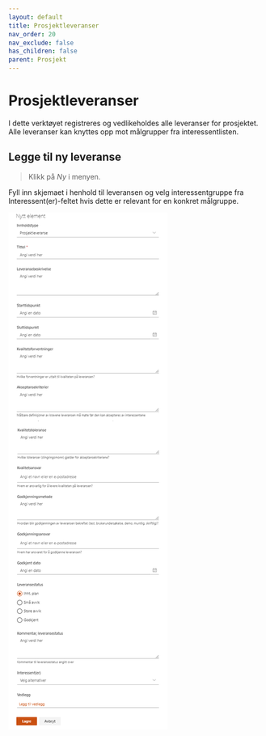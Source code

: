 ```yaml
---
layout: default
title: Prosjektleveranser
nav_order: 20
nav_exclude: false
has_children: false
parent: Prosjekt
---
```


# Prosjektleveranser

I dette verktøyet registreres og vedlikeholdes alle leveranser for prosjektet. Alle leveranser kan knyttes opp mot målgrupper fra interessentlisten.

## Legge til ny leveranse

> Klikk på *Ny* i menyen.

Fyll inn skjemaet i henhold til leveransen og velg interessentgruppe fra Interessent(er)-feltet hvis dette er relevant for en konkret målgruppe.

![](./media/image78.png)